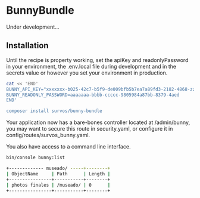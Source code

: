 # BunnyBundle

Under development...

## Installation

Until the recipe is property working, set the apiKey and readonlyPassword in your environment, the .env.local file during development and in the secrets value or however you set your environment in production.


```bash
cat << 'END'
BUNNY_API_KEY="xxxxxxx-b025-42c7-b5f9-de009bfb5b7ea7a89fd3-2182-4868-zzzz-zzzzzzzz"
BUNNY_READONLY_PASSWORD=aaaaaaa-bbbb-ccccc-9805984a87bb-8379-4aed
END'

composer install survos/bunny-bundle
```

Your application now has a bare-bones controller located at /admin/bunny, you may want to secure this route in security.yaml, or configure it in config/routes/survos_bunny.yaml.

You also have access to a command line interface.

```bash
bin/console bunny:list
```

```bash
+------------- museado/ -----+--------+
| ObjectName     | Path      | Length |
+----------------+-----------+--------+
| photos finales | /museado/ | 0      |
+----------------+-----------+--------+


```

